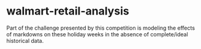 # walmart-retail-analysis
 Part of the challenge presented by this competition is modeling the effects of markdowns on these holiday weeks in the absence of complete/ideal historical data.
